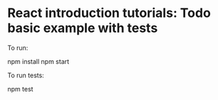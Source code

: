 # React introduction tutorials: Todo basic example with tests

To run:

npm install
npm start

To run tests:

npm test
